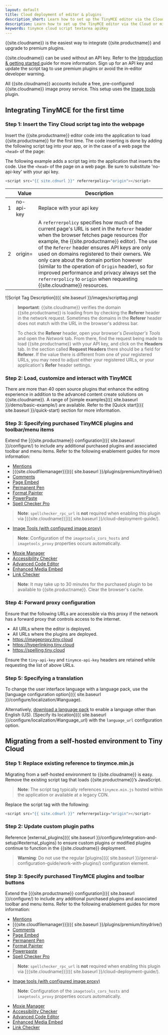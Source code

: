 ```yaml
---
layout: default
title: Cloud deployment of editor & plugins
description_short: Learn how to set up the TinyMCE editor via the Cloud or migrate from a self-hosted environment.
description: Learn how to set up the TinyMCE editor via the Cloud or migrate from a self-hosted environment.
keywords: tinymce cloud script textarea apiKey
---
```


{{site.cloudname}} is the easiest way to integrate {{site.productname}} and upgrade to premium plugins.

{{site.cloudname}} can be used without an API key. Refer to the [Introduction & getting started ]({{site.baseurl}}/general-configuration-guide) guide for more information. Sign up for an API key and update the script tag to use premium plugins or avoid the in-editor developer warning.

All {{site.cloudname}} accounts include a free, pre-configured {{site.cloudname}} image proxy service. This setup uses the [Image tools]({{site.baseurl}}/plugins/opensource/imagetools/) plugin.

## Integrating TinyMCE for the first time

### Step 1: Insert the Tiny Cloud script tag into the webpage

Insert the {{site.productname}} editor code into the application to load {{site.productname}} for the first time. The code inserting is done by adding the following script tag into your app, or in the case of a web page the `<head>` of the page:

The following example adds a script tag into the application that inserts the code. Use the `<head>` of the page on a web page. Be sure to substitute 'no-api-key' with your api key.

```js
<script src="{{ site.cdnurl }}" referrerpolicy="origin"></script>
```

||Value|Description|
|---|---|---|
|1|no-api-key|Replace with your api key|
|2|origin=|A `referrerpolicy` specifies how much of the current page's URL is sent in the `Referer` header when the browser fetches page resources (for example, the {{site.productname}} editor). The use of the `Referer` header ensures API keys are only used on domains registered to their owners. We only care about the domain portion however (similar to the operation of `Origin` header), so for improved performance and privacy always set the `referrerpolicy` to `origin` when requesting {{site.cloudname}} resources.|

![Script Tag Description]({{ site.baseurl }}/images/scripttag.png)

<a class="anchor" id="referer-troubleshooting"></a>

> **Important**: {{site.cloudname}} verifies the domain {{site.productname}} is loading from by checking the **Referer** header in the network request. Sometimes the domains in the **Referer** header does not match with the URL in the browser's address bar.  
>
> To check the **Referer** header, open your browser's _Developer's Tools_ and open the _Network_ tab. From there, find the request being made to load {{site.productname}} with your API key, and click on the **Headers** tab.  In the section called **Request Headers** there should be a field for **Referer**. If the value there is different from one of your registered URLs, you may need to adjust either your registered URLs, or your application's **Refer** header settings.

### Step 2: Load, customize and interact with TinyMCE

There are more than 40 open source plugins that enhance the editing experience in addition to the advanced content create solutions on {{site.cloudname}}. A range of [simple examples]({{ site.baseurl }}/demo/basic-example/) are available. Refer to the [Quick start]({{ site.baseurl }}/quick-start) section for more information.

### Step 3: Specifying purchased TinyMCE plugins and toolbar/menu items

Extend the [{{site.productname}} configuration]({{ site.baseurl }}/configure/) to include any additional purchased plugins and associated toolbar and menu items. Refer to the following enablement guides for more information:

* [Mentions]({{site.baseurl}}/plugins/premium/mentions/)
* [{{site.cloudfilemanager}}]({{ site.baseurl }}/plugins/premium/tinydrive/)
* [Comments]({{site.baseurl}}/plugins/premium/comments/)
* [Page Embed]({{site.baseurl}}/plugins/premium/pageembed/)
* [Permanent Pen]({{site.baseurl}}/plugins/premium/permanentpen/)
* [Format Painter]({{site.baseurl}}/plugins/premium/formatpainter/)
* [PowerPaste]({{site.baseurl}}/plugins/premium/powerpaste/)
* [Spell Checker Pro]({{site.baseurl}}/plugins/premium/tinymcespellchecker/)

> **Note**: `spellchecker_rpc_url` is **not** required when enabling this plugin via [{{site.cloudname}}]({{ site.baseurl }}/cloud-deployment-guide/).

* [Image Tools (with configured image proxy)]({{site.baseurl}}/plugins/opensource/imagetools/)

> **Note**: Configuration of the `imagetools_cors_hosts` and `imagetools_proxy` properties occurs automatically.

* [Moxie Manager]({{site.baseurl}}/plugins/premium/moxiemanager/)
* [Accessibility Checker]({{site.baseurl}}/plugins/premium/a11ychecker/)
* [Advanced Code Editor]({{site.baseurl}}/plugins/premium/advcode/)
* [Enhanced Media Embed]({{site.baseurl}}/plugins/premium/mediaembed/)
* [Link Checker]({{site.baseurl}}/plugins/premium/linkchecker/)

> **Note**: It may take up to 30 minutes for the purchased plugin to be available to {{site.productname}}. Clear the browser's cache.

### Step 4: Forward proxy configuration

Ensure that the following URLs are accessible via this proxy if the network has a forward proxy that controls access to the internet.

* All URLs where the editor is deployed.
* All URLs where the plugins are deployed.
* https://imageproxy.tiny.cloud
* https://hyperlinking.tiny.cloud
* https://spelling.tiny.cloud

Ensure the `tiny-api-key` and `tinymce-api-key` headers are retained while requesting the list of above URLs.

### Step 5: Specifying a translation

To change the user interface language with a language pack, use the [language configuration option]({{ site.baseurl }}/configure/localization/#language).

Alternatively, [download a language pack]({{site.gettiny}}/language-packages/) to enable a language other than English (US). [Specify its location]({{ site.baseurl }}/configure/localization/#language_url) with the `language_url` configuration option.

## Migrating from a self-hosted environment to Tiny Cloud

### Step 1: Replace existing reference to tinymce.min.js

Migrating from a self-hosted environment to {{site.cloudname}} is easy. Remove the existing script tag that loads {{site.productname}}’s JavaScript.

> **Note**: The script tag typically references `tinymce.min.js` hosted within the application or available at a legacy CDN.

Replace the script tag with the following:

```js
<script src="{{ site.cdnurl }}" referrerpolicy="origin"></script>
```

### Step 2: Update custom plugin paths

Reference [external_plugins]({{ site.baseurl }}/configure/integration-and-setup/#external_plugins) to ensure custom plugins or modified plugins continue to function in the {{site.cloudname}} deployment.

> **Warning**: Do not use the regular [plugins]({{ site.baseurl }}/general-configuration-guide/work-with-plugins/) configuration element.

### Step 3: Specify purchased TinyMCE plugins and toolbar buttons

Extend the [{{site.productname}} configuration]({{ site.baseurl }}/configure/) to include any additional purchased plugins and associated toolbar and menu items. Refer to the following enablement guides for more information:

* [Mentions]({{site.baseurl}}/plugins/premium/mentions/)
* [{{site.cloudfilemanager}}]({{ site.baseurl }}/plugins/premium/tinydrive/)
* [Comments]({{site.baseurl}}/plugins/premium/comments/)
* [Page Embed]({{site.baseurl}}/plugins/premium/pageembed/)
* [Permanent Pen]({{site.baseurl}}/plugins/premium/permanentpen/)
* [Format Painter]({{site.baseurl}}/plugins/premium/formatpainter/)
* [Powerpaste]({{site.baseurl}}/plugins/premium/powerpaste/)
* [Spell Checker Pro]({{site.baseurl}}/plugins/premium/tinymcespellchecker/)

> **Note**: `spellchecker_rpc_url` is **not** required when enabling this plugin via [{{site.cloudname}}]({{ site.baseurl }}/cloud-deployment-guide/).

* [Image tools (with configured image proxy)]({{site.baseurl}}/plugins/opensource/imagetools/)

> **Note**: Configuration of the `imagetools_cors_hosts` and `imagetools_proxy` properties occurs automatically.

* [Moxie Manager]({{site.baseurl}}/plugins/premium/moxiemanager/)
* [Accessibility Checker]({{site.baseurl}}/plugins/premium/a11ychecker/)
* [Advanced Code Editor]({{site.baseurl}}/plugins/premium/advcode/)
* [Enhanced Media Embed]({{site.baseurl}}/plugins/premium/mediaembed/)
* [Link Checker]({{site.baseurl}}/plugins/premium/linkchecker/)
